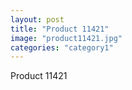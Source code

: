 ```yaml
---
layout: post
title: "Product 11421"
image: "product11421.jpg"
categories: "category1"
---
```

Product 11421
